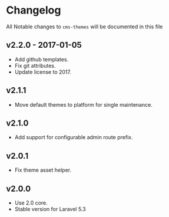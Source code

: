# Changelog

All Notable changes to `cms-themes` will be documented in this file

## v2.2.0 - 2017-01-05
- Add github templates.
- Fix git attributes.
- Update license to 2017.

## v2.1.1
- Move default themes to platform for single maintenance.

## v2.1.0
- Add support for configurable admin route prefix.

## v2.0.1
- Fix theme asset helper.

## v2.0.0
- Use 2.0 core.
- Stable version for Laravel 5.3
